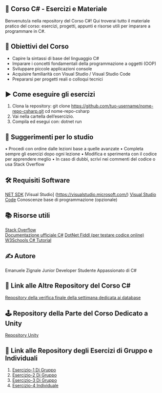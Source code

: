 ## 📘 Corso C# - Esercizi e Materiale

Benvenuto/a nella repository del Corso C#!
Qui troverai tutto il materiale pratico del corso: esercizi, progetti, appunti e risorse utili per imparare a programmare in C#.

## 📌 Obiettivi del Corso

- Capire la sintassi di base del linguaggio C#
- Imparare i concetti fondamentali della programmazione a oggetti (OOP)
- Sviluppare piccole applicazioni console
- Acquisire familiarità con Visual Studio / Visual Studio Code
- Prepararsi per progetti reali o colloqui tecnici

## ▶️ Come eseguire gli esercizi

1. Clona la repository:
   git clone https://github.com/tuo-username/nome-repo-csharp.git
   cd nome-repo-csharp
2.    Vai nella cartella dell’esercizio.
3.    Compila ed esegui con:
       dotnet run
            
## 🎯 Suggerimenti per lo studio
   •    Procedi con ordine dalle lezioni base a quelle avanzate
   •    Completa sempre gli esercizi dopo ogni lezione
   •    Modifica e sperimenta con il codice per apprendere meglio
   •    In caso di dubbi, scrivi nei commenti del codice o usa Stack Overflow
         
## 🛠️ Requisiti Software
    
[NET SDK](https://dotnet.microsoft.com/download)
[Visual Studio] (https://visualstudio.microsoft.com/)
[Visual Studio Code](https://code.visualstudio.com/)
Conoscenze base di programmazione (opzionale)
   
## 📚 Risorse utili
[Stack Overflow](https://stackoverflow.com/questions/tagged/c%23)  
[Documentazione ufficiale C#](https://learn.microsoft.com/it-it/dotnet/csharp/)
[DotNet Fiddl (per testare codice online)](https://dotnetfiddle.net/) 
[W3Schools C# Tutorial](https://www.w3schools.com/cs/) 
   

## ✍️ Autore
  Emanuele Zignale Junior Developer Studente Appassionato di C#

## 🔗 Link alle Altre Repository del Corso C#
   [Repository della verifica finale della settimana dedicata ai database](https://github.com/EmanueleZii/VerificaFineSettimanaDBCorsoCSharp)
              
## 🕹️ Repository della Parte del Corso Dedicato a Unity
   [Repository Unity](https://github.com/EmanueleZii/Corso_C-SharpUnity)
              
   
## 🧠 Link alle Repository degli Esercizi di Gruppo e Individuali

1. [Esercizio-1 Di Gruppo](https://github.com/EmanueleZii/Esercizio_Corso_Csharp)
2. [Esercizio-2 Di Gruppo](https://github.com/EmanueleZii/Progetto2_Gruppo_ACE_C-)
3. [Esercizio-3 Di Gruppo](https://github.com/EmanueleZii/Progetto3_Gruppo_AAE_C-)
4. [Esercizio-4 Individuale](https://github.com/EmanueleZii/Esercizio_Finale_Mirko_CSharp)
 
